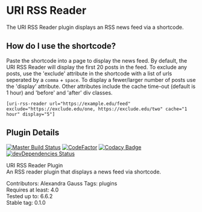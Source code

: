 # URI RSS Reader

The URI RSS Reader plugin displays an RSS news feed via a shortcode.

## How do I use the shortcode?
Paste the shortcode into a page to display the news feed. By default, the URI RSS Reader will display the first 20 posts in the feed. To exclude any posts, use the 'exclude' attribute in the shortcode with a list of urls seperated by a ```comma``` + ```space```. To display a fewer/larger number of posts use the 'display' attribute. Other attributes include the cache time-out (default is 1 hour) and 'before' and 'after' div classes.

```
[uri-rss-reader url="https://example.edu/feed" exclude="https://exclude.edu/one, https://exclude.edu/two" cache="1 hour" display="5"]
 ```


## Plugin Details

[![Master Build Status](https://travis-ci.com/uriweb/uri-plugin-template.svg?branch=master "Master build status")](https://travis-ci.com/uriweb/uri-plugin-template)
[![CodeFactor](https://www.codefactor.io/repository/github/uriweb/uri-plugin-template/badge/master)](https://www.codefactor.io/repository/github/uriweb/uri-plugin-template/overview/master)
[![Codacy Badge](https://api.codacy.com/project/badge/Grade/77712193bd8643f88fad1fbdc8a02c87)](https://www.codacy.com/app/uriweb/uri-plugin-template?utm_source=github.com&amp;utm_medium=referral&amp;utm_content=uriweb/uri-plugin-template&amp;utm_campaign=Badge_Grade)
[![devDependencies Status](https://david-dm.org/uriweb/uri-plugin-template/dev-status.svg)](https://david-dm.org/uriweb/uri-plugin-template?type=dev)

URI RSS Reader Plugin  
An RSS reader plugin that displays a news feed via shortcode.

Contributors: Alexandra Gauss 
Tags: plugins  
Requires at least: 4.0  
Tested up to: 6.6.2  
Stable tag: 0.1.0  
